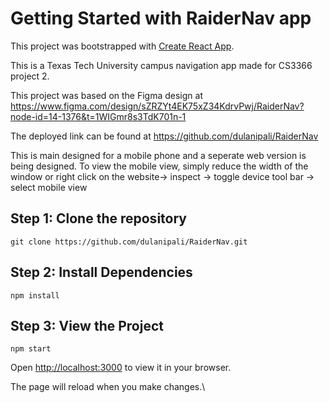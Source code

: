 # Getting Started with RaiderNav app
This project was bootstrapped with [Create React App](https://github.com/facebook/create-react-app).

This is a Texas Tech University campus navigation app made for CS3366 project 2.

This project was based on the Figma design at https://www.figma.com/design/sZRZYt4EK75xZ34KdrvPwj/RaiderNav?node-id=14-1376&t=1WIGmr8s3TdK701n-1

The deployed link can be found at https://github.com/dulanipali/RaiderNav

This is main designed for a mobile phone and a seperate web version is being designed. To view the mobile view, simply reduce the width of the window or right click on the website-> inspect -> toggle device tool bar -> select mobile view

## Step 1: Clone the repository

```
git clone https://github.com/dulanipali/RaiderNav.git
```

## Step 2: Install Dependencies

```
npm install
```

## Step 3: View the Project

```
npm start
```

Open [http://localhost:3000](http://localhost:3000) to view it in your browser.

The page will reload when you make changes.\
